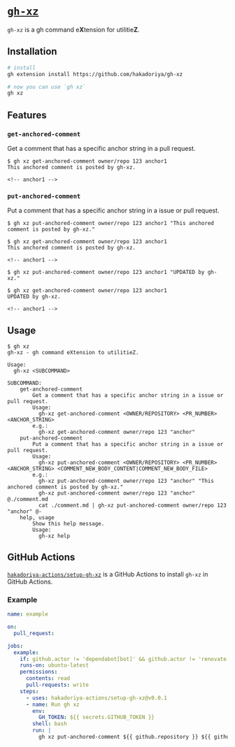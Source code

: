 # [`gh-xz`](https://github.com/hakadoriya/gh-xz)

`gh-xz` is a gh command e**X**tension for utilitie**Z**.

## Installation

```sh
# install
gh extension install https://github.com/hakadoriya/gh-xz

# now you can use `gh xz`
gh xz
```

## Features

### `get-anchored-comment`

Get a comment that has a specific anchor string in a pull request.

```console
$ gh xz get-anchored-comment owner/repo 123 anchor1
This anchored comment is posted by gh-xz.

<!-- anchor1 -->
```

### `put-anchored-comment`

Put a comment that has a specific anchor string in a issue or pull request.

```console
$ gh xz put-anchored-comment owner/repo 123 anchor1 "This anchored comment is posted by gh-xz."

$ gh xz get-anchored-comment owner/repo 123 anchor1
This anchored comment is posted by gh-xz.

<!-- anchor1 -->

$ gh xz put-anchored-comment owner/repo 123 anchor1 "UPDATED by gh-xz."

$ gh xz get-anchored-comment owner/repo 123 anchor1
UPDATED by gh-xz.

<!-- anchor1 -->
```

## Usage

```console
$ gh xz
gh-xz - gh command eXtension to utilitieZ.

Usage:
  gh-xz <SUBCOMMAND>

SUBCOMMAND:
    get-anchored-comment
        Get a comment that has a specific anchor string in a issue or pull request.
        Usage:
          gh-xz get-anchored-comment <OWNER/REPOSITORY> <PR_NUMBER> <ANCHOR_STRING>
        e.g.:
          gh-xz get-anchored-comment owner/repo 123 "anchor"
    put-anchored-comment
        Put a comment that has a specific anchor string in a issue or pull request.
        Usage:
          gh-xz put-anchored-comment <OWNER/REPOSITORY> <PR_NUMBER> <ANCHOR_STRING> <COMMENT_NEW_BODY_CONTENT|COMMENT_NEW_BODY_FILE>
        e.g.:
          gh-xz put-anchored-comment owner/repo 123 "anchor" "This anchored comment is posted by gh-xz."
          gh-xz put-anchored-comment owner/repo 123 "anchor" @./comment.md
          cat ./comment.md | gh-xz put-anchored-comment owner/repo 123 "anchor" @-
    help, usage
        Show this help message.
        Usage:
          gh-xz help
```

## GitHub Actions

[`hakadoriya-actions/setup-gh-xz`](https://github.com/hakadoriya-actions/setup-gh-xz) is a GitHub Actions to install `gh-xz` in GitHub Actions.

### Example

```yaml
name: example

on:
  pull_request:

jobs:
  example:
    if: github.actor != 'dependabot[bot]' && github.actor != 'renovate[bot]'
    runs-on: ubuntu-latest
    permissions:
      contents: read
      pull-requests: write
    steps:
      - uses: hakadoriya-actions/setup-gh-xz@v0.0.1
      - name: Run gh xz
        env:
          GH_TOKEN: ${{ secrets.GITHUB_TOKEN }}
        shell: bash
        run: |
          gh xz put-anchored-comment ${{ github.repository }} ${{ github.event.number }} anchor1 "This anchored comment is posted by gh-xz."
```
